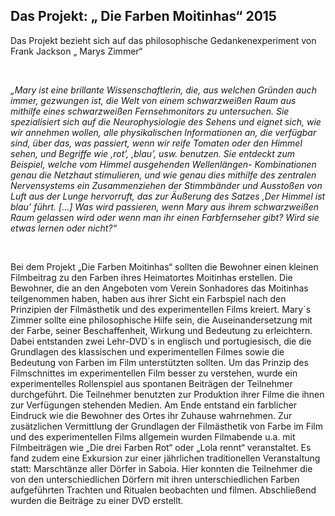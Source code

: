 ## Das Projekt: „ Die Farben Moitinhas“ 2015

Das Projekt bezieht sich auf das philosophische Gedankenexperiment von Frank Jackson „ Marys Zimmer“

<br>

_„Mary ist eine brillante Wissenschaftlerin, die, aus welchen Gründen auch immer, gezwungen ist, die Welt von einem schwarzweißen Raum aus mithilfe eines schwarzweißen Fernsehmonitors zu untersuchen. Sie spezialisiert sich auf die Neurophysiologie des Sehens und eignet sich, wie wir annehmen wollen, alle physikalischen Informationen an, die verfügbar sind, über das, was passiert, wenn wir reife Tomaten oder den Himmel sehen, und Begriffe wie ‚rot’, ‚blau’, usw. benutzen. Sie entdeckt zum Beispiel, welche vom Himmel ausgehenden Wellenlängen- Kombinationen genau die Netzhaut stimulieren, und wie genau dies mithilfe des zentralen Nervensystems ein Zusammenziehen der Stimmbänder und Ausstoßen von Luft aus der Lunge hervorruft, das zur Äußerung des Satzes ‚Der Himmel ist blau’ führt. […] Was wird passieren, wenn Mary aus ihrem schwarzweißen Raum gelassen wird oder wenn man ihr einen Farbfernseher gibt? Wird sie etwas lernen oder nicht?“_

<br>

Bei dem Projekt „Die Farben Moitinhas“ sollten die Bewohner einen kleinen Filmbeitrag zu den Farben ihres  Heimatortes Moitinhas erstellen. Die Bewohner, die an den Angeboten vom Verein Sonhadores das Moitinhas teilgenommen haben, haben aus ihrer Sicht ein Farbspiel nach den Prinzipien der Filmästhetik und des experimentellen Films kreiert. Mary´s Zimmer sollte eine philosophische Hilfe sein, die  Auseinandersetzung mit der Farbe, seiner Beschaffenheit, Wirkung und Bedeutung zu erleichtern. Dabei entstanden zwei Lehr-DVD´s in englisch und portugiesisch, die die Grundlagen des klassischen und experimentellen Filmes sowie die Bedeutung von Farben im Film unterstützten sollten.  Um das Prinzip des Filmschnittes im experimentellen Film besser zu verstehen, wurde ein experimentelles Rollenspiel aus spontanen Beiträgen der Teilnehmer durchgeführt. Die Teilnehmer benutzten zur Produktion ihrer Filme die ihnen zur Verfügungen stehenden Medien. Am Ende entstand ein farblicher Eindruck wie die Bewohner des Ortes ihr Zuhause wahrnehmen. Zur zusätzlichen Vermittlung der Grundlagen der Filmästhetik von Farbe im Film und des experimentellen Films allgemein wurden Filmabende u.a. mit Filmbeiträgen wie „Die drei Farben Rot“ oder „Lola rennt“ veranstaltet. Es fand zudem eine Exkursion zur einer jährlichen traditionellen Veranstaltung statt: Marschtänze aller Dörfer in Saboia. Hier konnten die Teilnehmer die von den unterschiedlichen Dörfern mit ihren unterschiedlichen Farben aufgeführten Trachten und Ritualen beobachten und filmen. Abschließend wurden die Beiträge zu einer DVD erstellt. 






